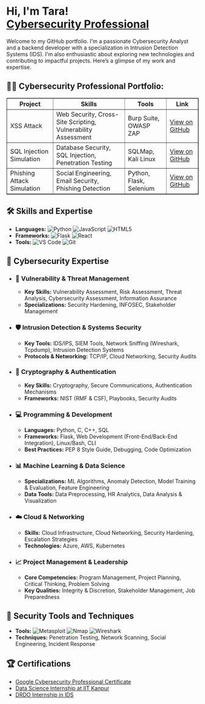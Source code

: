 <h1>Hi, I'm Tara! <br/><a href="https://github.com/KnownUser19"</a> <a href="https://www.linkedin.com/in/tarranikhitha/">Cybersecurity Professional</a></h1>

Welcome to my GitHub portfolio. I'm a passionate Cybersecurity Analyst and a backend developer with a specialization in Intrusion Detection Systems (IDS). I'm also enthusiastic about exploring new technologies and contributing to impactful projects. Here’s a glimpse of my work and expertise.

<h2>👨‍💻 Cybersecurity Professional Portfolio:</h2>

<table border="1" cellspacing="0" cellpadding="10">
  <tr>
    <th>Project</th>
    <th>Skills</th>
    <th>Tools</th>
    <th>Link</th>
  </tr>
  <tr>
    <td>XSS Attack</td>
    <td>Web Security, Cross-Site Scripting, Vulnerability Assessment</td>
    <td>Burp Suite, OWASP ZAP</td>
    <td><a href="https://github.com/KnownUser19/XSS-Attack" target="_blank">View on GitHub</a></td>
  </tr>
  <tr>
    <td>SQL Injection Simulation</td>
    <td>Database Security, SQL Injection, Penetration Testing</td>
    <td>SQLMap, Kali Linux</td>
    <td><a href="https://github.com/yourgithub/SQL-Injection-Simulation" target="_blank">View on GitHub</a></td>
  </tr>
  <tr>
    <td>Phishing Attack Simulation</td>
    <td>Social Engineering, Email Security, Phishing Detection</td>
    <td>Python, Flask, Selenium</td>
    <td><a href="https://github.com/yourgithub/Phishing-Attack-Simulation" target="_blank">View on GitHub</a></td>
  </tr>
  <!-- Add more projects as needed -->
</table>



[instagram]:https://www.instagram.com/tara1_909/?hl=en
[linkedin]: https://www.linkedin.com/in/tarranikhitha/


## 🛠️ Skills and Expertise

- **Languages:** ![Python](https://img.shields.io/badge/-Python-3776AB?style=flat&logo=python&logoColor=white) ![JavaScript](https://img.shields.io/badge/-JavaScript-F7DF1E?style=flat&logo=javascript&logoColor=black) ![HTML5](https://img.shields.io/badge/-HTML5-E34F26?style=flat&logo=html5&logoColor=white)
- **Frameworks:** ![Flask](https://img.shields.io/badge/-Flask-000000?style=flat&logo=flask&logoColor=white) ![React](https://img.shields.io/badge/-React-61DAFB?style=flat&logo=react&logoColor=black)
- **Tools:** ![VS Code](https://img.shields.io/badge/-VS%20Code-007ACC?style=flat&logo=visual-studio-code&logoColor=white) ![Git](https://img.shields.io/badge/-Git-F05032?style=flat&logo=git&logoColor=white)

## 🚀 **Cybersecurity Expertise**

- ### **🔐 Vulnerability & Threat Management**
  - **Key Skills:** Vulnerability Assessment, Risk Assessment, Threat Analysis, Cybersecurity Assessment, Information Assurance
  - **Specializations:** Security Hardening, INFOSEC, Stakeholder Management

- ### **🛡️ Intrusion Detection & Systems Security**
  - **Key Tools:** IDS/IPS, SIEM Tools, Network Sniffing (Wireshark, Tcpdump), Intrusion Detection Systems
  - **Protocols & Networking:** TCP/IP, Cloud Networking, Security Audits

- ### **🔑 Cryptography & Authentication**
  - **Key Skills:** Cryptography, Secure Communications, Authentication Mechanisms
  - **Frameworks:** NIST (RMF & CSF), Playbooks, Security Audits

- ### **💻 Programming & Development**
  - **Languages:** Python, C, C++, SQL
  - **Frameworks:** Flask, Web Development (Front-End/Back-End Integration), Linux/Bash, CLI
  - **Best Practices:** PEP 8 Style Guide, Debugging, Code Optimization

- ### **📊 Machine Learning & Data Science**
  - **Specializations:** ML Algorithms, Anomaly Detection, Model Training & Evaluation, Feature Engineering
  - **Data Tools:** Data Preprocessing, HR Analytics, Data Analysis & Visualization

- ### **☁️ Cloud & Networking**
  - **Skills:** Cloud Infrastructure, Cloud Networking, Security Hardening, Escalation Strategies
  - **Technologies:** Azure, AWS, Kubernetes

- ### **📈 Project Management & Leadership**
  - **Core Competencies:** Program Management, Project Planning, Critical Thinking, Problem Solving
  - **Key Qualities:** Integrity & Discretion, Stakeholder Management, Job Preparedness



## 🔧 Security Tools and Techniques

- **Tools:** ![Metasploit](https://img.shields.io/badge/-Metasploit-7C3F2F?style=flat&logo=metasploit&logoColor=white) ![Nmap](https://img.shields.io/badge/-Nmap-000000?style=flat&logo=nmap&logoColor=white) ![Wireshark](https://img.shields.io/badge/-Wireshark-1679A7?style=flat&logo=wireshark&logoColor=white)
- **Techniques:** Penetration Testing, Network Scanning, Social Engineering, Incident Response


## 🏆 Certifications

- [Google Cybersecurity Professional Certificate](https://www.coursera.org/account/accomplishments/certificate/XYZ123)
- [Data Science Internship at IIT Kanpur](https://www.linkedin.com/in/tara-datascience)
- [DRDO Internship in IDS](https://www.linkedin.com/in/tara-drdo)


<!--
**KnownUser19/KnownUser19#** is a ✨ _special_ ✨ repository because its `README.md` (this file) appears on your GitHub profile.

Here are some ideas to get you started:

- 🔭 I’m currently working on ...
- 🌱 I’m currently learning ...
- 👯 I’m looking to collaborate on ...
- 🤔 I’m looking for help with ...
- 💬 Ask me about ...
- 📫 How to reach me: ...
- 😄 Pronouns: ...
- ⚡ Fun fact: ...
-->
